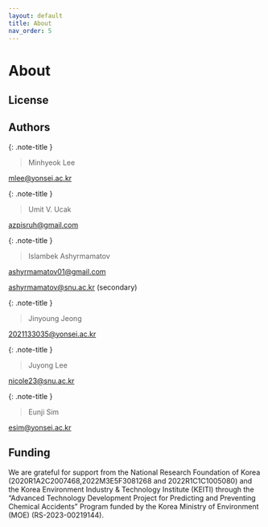 ```yaml
---
layout: default
title: About
nav_order: 5 
---
```


# About

## License


## Authors


{: .note-title }
> Minhyeok Lee

[mlee@yonsei.ac.kr](mailto:mlee@yonsei.ac.kr)



{: .note-title }
> Umit V. Ucak

[azpisruh@gmail.com](mailto:azpisruh@gmail.com)



{: .note-title }
> Islambek Ashyrmamatov

[ashyrmamatov01@gmail.com](mailto:ashyrmamatov01@gmail.com)


[ashyrmamatov@snu.ac.kr](mailto:ashyrmamatov@snu.ac.kr) (secondary)



{: .note-title }
> Jinyoung Jeong

[2021133035@yonsei.ac.kr](mailto:2021133035@yonsei.ac.kr)



{: .note-title }
> Juyong Lee

[nicole23@snu.ac.kr](mailto:nicole23@snu.ac.kr)



{: .note-title }
> Eunji Sim

[esim@yonsei.ac.kr](mailto:esim@yonsei.ac.kr)


## Funding

We are grateful for support from the National Research Foundation of Korea (2020R1A2C2007468,2022M3E5F3081268 and 2022R1C1C1005080) and the Korea Environment Industry & Technology Institute (KEITI) through the “Advanced Technology Development Project for Predicting and Preventing Chemical Accidents” Program funded by the Korea Ministry of Environment (MOE) (RS-2023-00219144).
